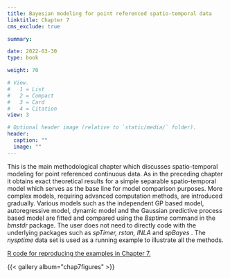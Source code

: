 ```yaml
---
title: Bayesian modeling for point referenced spatio-temporal data
linktitle: Chapter 7
cms_exclude: true

summary: 

date: 2022-03-30
type: book

weight: 70

# View.
#   1 = List
#   2 = Compact
#   3 = Card
#   4 = Citation
view: 3

# Optional header image (relative to `static/media/` folder).
header:
  caption: ""
  image: ""
---
```


 
This is the main methodological chapter which discusses spatio-temporal modeling for point referenced continuous  data.
As in the preceding  chapter  it obtains exact theoretical results for a simple separable spatio-temporal model which serves as the
base line for model comparison purposes. More complex models, requiring advanced computation methods,  are introduced gradually.
Various models such as the independent GP based model, autoregressive model, dynamic model and the Gaussian predictive process based model are
fitted and compared using the <i>Bsptime </i> command in the   <i>bmstdr </i> package. The user does not need to directly code with the underlying
packages such as <i>spTimer,  rstan,  INLA </i> and <i>spBayes </i>. The <i>nysptime</i> data set is used as a running example
to illustrate all the methods. 

<p>    
<a href="../Rcode/Chapter7.html"> R code for reproducing the examples in Chapter 7. </a>


{{< gallery album="chap7figures" >}}



